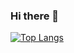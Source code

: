### Hi there 👋

<!--
**devcd1337/devcd1337** is a ✨ _special_ ✨ repository because its `README.md` (this file) appears on your GitHub profile.

Here are some ideas to get you started:

- 🔭 I’m currently working on ...
- 🌱 I’m currently learning ...
- 👯 I’m looking to collaborate on ...
- 🤔 I’m looking for help with ...
- 💬 Ask me about ...
- 📫 How to reach me: ...
- 😄 Pronouns: ...
- ⚡ Fun fact: ...
-->
[
![Top Langs](https://github-readme-stats.vercel.app/api/top-langs/?username=anuraghazra&layout=compact&langs_count=1)](https://github-readme-stats.vercel.app/api/top-langs/?username=anuraghazra&layout=compact&langs_count=2&hide=javascript,css&exclude_repo=github-readme-stats&custom_title=Top%20Languages&card_width=445&langs_count=2&theme=dark&hide_border=true&hide_title=true&hide_rank=true&bg_color=45,90,45,10&exclude_repo=github-readme-stats&custom_title=Top%20Languages&card_width=445&theme=dark&hide_border=true&hide_title=true&hide_rank=true
)
